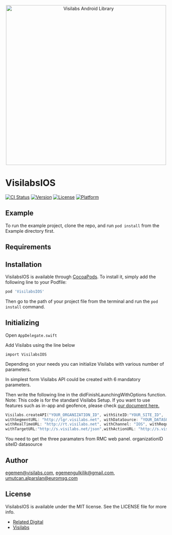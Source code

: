 <p align="center">
  <a target="_blank" rel="noopener noreferrer" href="https://github.com/relateddigital/visilabs-android"><img src="https://github.com/relateddigital/visilabs-android/blob/master/app/visilabs.png" alt="Visilabs Android Library" width="500" style="max-width:100%;"></a>
</p>

# VisilabsIOS

[![CI Status](https://img.shields.io/travis/egemen@visilabs.com/VisilabsIOS.svg?style=flat)](https://travis-ci.org/egemen@visilabs.com/VisilabsIOS)
[![Version](https://img.shields.io/cocoapods/v/VisilabsIOS.svg?style=flat)](https://cocoapods.org/pods/VisilabsIOS)
[![License](https://img.shields.io/cocoapods/l/VisilabsIOS.svg?style=flat)](https://cocoapods.org/pods/VisilabsIOS)
[![Platform](https://img.shields.io/cocoapods/p/VisilabsIOS.svg?style=flat)](https://cocoapods.org/pods/VisilabsIOS)

## Example

To run the example project, clone the repo, and run `pod install` from the Example directory first.

## Requirements

## Installation

VisilabsIOS is available through [CocoaPods](https://cocoapods.org). To install
it, simply add the following line to your Podfile:

```ruby
pod 'VisilabsIOS'
```

Then go to the path of your project file from the terminal and run the ```pod install``` command.

## Initializing
Open ```AppDelegate.swift```<br />

Add Visilabs using the line below <br />

```import VisilabsIOS``` <br />

Depending on your needs you can initialize Visilabs with various number of parameters. 

In simplest form Visilabs API could be created with 6 mandatory parameters.

Then write the following line in the didFinishLaunchingWithOptions function. Note: This code is for the standard Visilabs Setup. If you want to use features such as in-app and geofence, please check <a href="https://relateddigital.atlassian.net/wiki/spaces/KB/pages/428966373/iOS+-+Initialization" target="_blank">our document here.</a> <br />

```swift
Visilabs.createAPI("YOUR_ORGANIZATION_ID", withSiteID:"YOUR_SITE_ID", 
withSegmentURL: "http://lgr.visilabs.net", withDataSource: "YOUR_DATASOURCE", 
withRealTimeURL: "http://rt.visilabs.net", withChannel: "IOS", withRequestTimeout:30,
withTargetURL:"http://s.visilabs.net/json",withActionURL: "http://s.visilabs.net/actjson")
```

You need to get the three paramaters from RMC web panel.
organizationID siteID datasource

## Author

egemen@visilabs.com, egemengulkilik@gmail.com, umutcan.alparslan@euromsg.com

## License

VisilabsIOS is available under the MIT license. See the LICENSE file for more info.
 - [Related Digital ](https://www.relateddigital.com/)
 - [Visilabs ](http://visilabs.com/)
